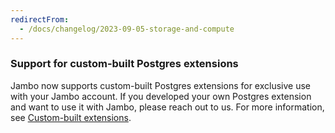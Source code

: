 ```yaml
---
redirectFrom:
  - /docs/changelog/2023-09-05-storage-and-compute
---
```


### Support for custom-built Postgres extensions

Jambo now supports custom-built Postgres extensions for exclusive use with your Jambo account. If you developed your own Postgres extension and want to use it with Jambo, please reach out to us. For more information, see [Custom-built extensions](/docs/extensions/pg-extensions#custom-built-extensions).
